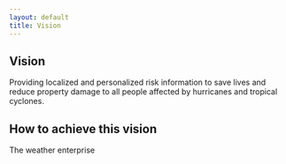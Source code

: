 ```yaml
---
layout: default
title: Vision
---
```


## Vision ##

Providing localized and personalized risk information to save lives and reduce property damage to all people affected by hurricanes and tropical cyclones.

## How to achieve this vision ##

The weather enterprise 


